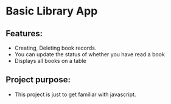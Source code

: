 # Basic Library App
## Features:
- Creating, Deleting book records.
- You can update the status of whether you have read a book
- Displays all books on a table

## Project purpose:
- This project is just to get familiar with javascript.
